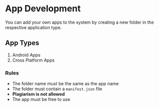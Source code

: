 # App Development

You can add your own apps to the system by creating a new folder in the respective application type.

## App Types
1. Android Apps
2. Cross Platform Apps 

### Rules
* The folder name must be the same as the app name
* The folder must contain a `manifest.json` file
* <b>Plagiarism is not allowed</b>
* The app must be free to use
